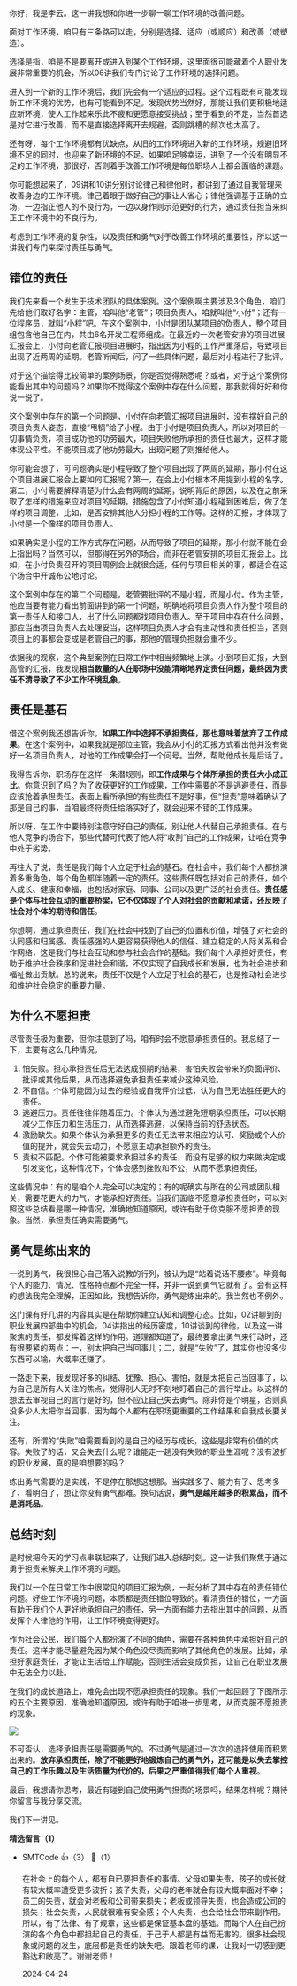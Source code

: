 你好，我是李云。这一讲我想和你进一步聊一聊工作环境的改善问题。

面对工作环境，咱只有三条路可以走，分别是选择、适应（或顺应）和改善（或塑造）。

选择是指，咱是不是要离开或进入到某个工作环境，这里面很可能藏着个人职业发展非常重要的机会，所以06讲我们专门讨论了工作环境的选择问题。

进入到一个新的工作环境后，我们先会有一个适应的过程。这个过程既有可能发现新工作环境的优势，也有可能看到不足。发现优势当然好，那能让我们更积极地适应新环境，使人工作起来乐此不疲和更愿意接受挑战；至于看到的不足，当然首选是对它进行改善，而不是直接选择离开去规避，否则跳槽的频次也太高了。

还有呀，每个工作环境都有优缺点，从旧的工作环境进入新的工作环境，规避旧环境不足的同时，也迎来了新环境的不足。如果咱足够幸运，进到了一个没有明显不足的工作环境，那很好，否则着手改善工作环境是每位职场人士都会面临的课题。

你可能想起来了，09讲和10讲分别讨论律己和律他时，都讲到了通过自我管理来改善身边的工作环境。律己着眼于做好自己的事让人省心；律他强调基于正确的立场，一边指正他人的不良行为，一边以身作则示范更好的行为，通过责任担当来纠正工作环境中的不良行为。

考虑到工作环境的复杂性，以及责任和勇气对于改善工作环境的重要性，所以这一讲我们专门来探讨责任与勇气。

## 错位的责任

我们先来看一个发生于技术团队的具体案例。这个案例啊主要涉及3个角色，咱们先给他们取好名字：主管，咱叫他“老管”；项目负责人，咱就叫他“小付”；还有一位程序员，就叫“小程”吧。在这个案例中，小付是团队某项目的负责人，整个项目组包含他自己在内，共由6名开发工程师组成。在最近的一次老管安排的项目进展汇报会上，小付向老管汇报项目进展时，指出因为小程的工作严重落后，导致项目出现了近两周的延期。老管听闻后，问了一些具体问题，最后对小程进行了批评。

对于这个描绘得比较简单的案例场景，你是否觉得熟悉呢？或者，对于这个案例你能看出其中的问题吗？如果你不觉得这个案例中存在什么问题，那我就得好好和你说一说了。

这个案例中存在的第一个问题是，小付在向老管汇报项目进展时，没有摆好自己的项目负责人姿态，直接“甩锅”给了小程。由于小付是项目负责人，所以对项目的一切事情负责，项目成功他的功劳最大，项目失败他所承担的责任也最大，这样才能体现公平性。不能项目成了他功劳最大，出现问题了则推给他人。

你可能会想了，可问题确实是小程导致了整个项目出现了两周的延期，那小付在这个项目进展汇报会上要如何汇报呢？第一，在会上小付根本不用提到小程的名字。第二，小付需要解释清楚为什么会有两周的延期，说明背后的原因，以及在之前采取了怎样的措施来应对项目的延期。措施包含了小付知道小程碰到困难后，做了怎样的项目调整，比如，是否安排其他人分担小程的工作等。这样的汇报，才体现了小付是一个像样的项目负责人。

如果确实是小程的工作方式存在问题，从而导致了项目的延期，那小付就不能在会上指出吗？当然可以，但那得在另外的场合，而非在老管安排的项目汇报会上。比如，在小付负责召开的项目周例会上就很合适，任何与项目相关的事，都适合在这个场合中开诚布公地讨论。

这个案例中存在的第二个问题是，老管要批评的不是小程，而是小付。作为主管，他应当要有能力看出前面讲到的第一个问题，明确地将项目负责人作为整个项目的第一责任人和接口人，出了什么问题都找项目负责人。至于项目中存在什么问题，那应当由项目负责人去处理妥当，这样项目负责人才会有主动性和责任担当，否则项目上的事都会变成是老管自己的事，那他的管理负担就会重不少。

依据我的观察，这个典型案例在日常工作中相当频繁地上演。小到项目汇报，大到高管的汇报，我发现**相当数量的人在职场中没能清晰地界定责任问题，最终因为责任不清导致了不少工作环境乱象**。

## 责任是基石

借这个案例我还想告诉你，**如果工作中选择不承担责任，那也意味着放弃了工作成果**。在这个案例中，如果我就是那位主管，我会从小付的汇报方式看出他并没有做好一名项目负责人，对他的工作成果会打一个问号。当然，帮助他成长是后话了。

我得告诉你，职场存在这样一条潜规则，即**工作成果与个体所承担的责任大小成正比**。你意识到了吗？为了收获更好的工作成果，工作中需要的不是逃避责任，而是应该抢着承担责任。表面上看所承担的有些责任不是好事，但“担责”意味着确认了那是自己的事，当咱最终将责任给落实好了，就会迎来不错的工作成果。

所以呀，在工作中要特别注意守好自己的责任，别让他人代替自己承担责任。在与他人竞争的场合下，那些代替可代表了他人将“收割”自己的工作成果，让咱在竞争中处于劣势。

再往大了说，责任是我们每个人立足于社会的基石。在社会中，我们每个人都扮演着多重角色，每个角色都伴随着一定的责任。这些责任既包括对自己的责任，如个人成长、健康和幸福，也包括对家庭、同事、公司以及更广泛的社会责任。**责任感是个体与社会互动的重要桥梁，它不仅体现了个人对社会的贡献和承诺，还反映了社会对个体的期待和信任**。

你想啊，通过承担责任，我们在社会中找到了自己的位置和价值，增强了对社会的认同感和归属感。责任感强的人更容易获得他人的信任、建立稳定的人际关系和合作网络，这是我们与社会互动和参与社会合作的基础。我们每个人承担好责任，有助于维护社会秩序和促进社会和谐，不仅实现了自我成长和发展，也为社会进步和福祉做出贡献。总的说来，责任不仅是个人立足于社会的基石，也是推动社会进步和维护社会稳定的重要力量。

## 为什么不愿担责

尽管责任极为重要，但你注意到了吗，咱有时会不愿意承担责任的。我总结了一下，主要有这么几种情况。

1. 怕失败。担心承担责任后无法达成预期的结果，害怕失败会带来的负面评价、批评或其他后果，从而选择避免承担责任来减少这种风险。
2. 不自信。个体可能因为过去的经验或自我评价过低，认为自己无法胜任更大的责任。
3. 逃避压力。责任往往伴随着压力。个体认为通过避免短期承担责任，可以长期减少工作压力和生活压力，从而选择逃避，以保持当前的舒适状态。
4. 激励缺失。如果个体认为承担更多的责任无法带来相应的认可、奖励或个人价值的提升，就会失去动力，不愿意主动承担额外的责任。
5. 责权不匹配。个体可能被要求承担过多的责任，而没有足够的权力来做决定或引发变化，这种情况下，个体会感到挫败和不公，从而不愿承担责任。

这些情况中：有的是咱个人完全可以决定的；有的呢确实与所在的公司或团队相关，需要花更大的力气，才能承担好责任。当我们面临不愿意承担责任时，可以对照这些总结看是哪一种情况，准确地知道原因，或许有助于你克服不愿担责的现象。当然，承担责任确实需要勇气。

## 勇气是练出来的

一说到勇气，我很担心自己落入说教的行列，被认为是“站着说话不腰疼”。毕竟每个人的能力、情况、性格特点都不完全一样，并非一说到勇气它就有了。会有这样的想法我完全理解，正因如此，我想告诉你，勇气是练出来的。我当然也不例外。

这门课有好几讲的内容其实是在帮助你建立认知和调整心态。比如，02讲聊到的职业发展四部曲中的机会，04讲指出的经历密度，10讲谈到的律他，以及这一讲聚焦的责任，都发挥着这样的作用。道理都知道了，最终要拿出勇气来行动时，还有很要紧的两点：一，别太把自己当回事儿；二，就是“失败”了，其实你也没多少东西可以输，大概率还赚了。

一路走下来，我发现好多的纠结、犹豫、担心、害怕，就是太把自己当回事了，以为自己是所有人关注的焦点，觉得别人无时不刻地盯着自己的言行举止。以这样的想法去审视自己的言行是好的，但不应让自己失去勇气。除非你是个明星，否则真没多少人太把你当回事，因为每个人都有在职场更重要的工作结果和自我成长要关注。

还有，所谓的“失败”咱需要看到的是自己的经历与成长，这些是非常有价值的内容。失败了的话，又会失去什么呢？谁能走一趟没有失败的职业生涯呢？没有波折的职业发展，真的是咱想要的吗？

练出勇气需要的是实践，不是停在那想这想那。当实践多了、能力有了、思考多了、看明白了，想让你没有勇气都难。换句话说，**勇气是越用越多的积累品，而不是消耗品**。

## 总结时刻

是时候把今天的学习点串联起来了，让我们进入总结时刻。这一讲我们聚焦于通过勇于担责来解决工作环境的问题。

我们以一个在日常工作中很常见的项目汇报为例，一起分析了其中存在的责任错位问题。好些工作环境的问题，本质都是责任错位导致的。看清责任的错位，一方面有助于我们个人更好地承担自己的责任，另一方面有能力去指出其中的问题，从而发挥个人律他的作用，让工作环境变得更好。

作为社会公民，我们每个人都扮演了不同的角色，需要在各种角色中承担好自己的责任。这样才能尽量避免因为某个角色没尽责而影响了其他角色的发展。比如，承担好家庭责任，才能让生活给工作赋能，否则生活会变成负担，让自己在职业发展中无法全力以赴。

在我们的成长道路上，难免会出现不愿承担责任的现象。我们一起回顾了下图所示的五个主要原因，准确地知道原因，或许有助于咱进一步思考，从而克服不愿担责的现象。

![](https://static001.geekbang.org/resource/image/65/f7/6542329ee0ec6639783c0ce86c18aef7.jpg?wh=4001x2250)

不可否认，选择承担责任是需要勇气的。不过勇气是通过一次次的选择使用而积累出来的。**放弃承担责任，除了不能更好地锻炼自己的勇气外，还可能是以失去掌控自己的工作乐趣以及生活质量为代价的，后果之严重值得我们每个人重视**。

最后，我想请你思考，最近有碰到自己使用勇气担责的场景吗，结果怎样呢？期待你留言与我分享交流。

我们下一讲见。
<div><strong>精选留言（1）</strong></div><ul>
<li><span>SMTCode</span> 👍（3） 💬（1）<p>在社会上的每个人，都有自已要担责任的事情。父母如果失责，孩子的成长就有较大概率遭受更多波折；孩子失责，父母的老年就会有较大概率面对不幸；员工的失责，就会对老板和公司带来损失；老板或领导失责，也会造成公司的损失；社会失责，人民就很难有安全感；个人失责，也会给社会带来副作用。所以，有了法律、有了规章，这些都是保证基本盘的基础。而每个人在自己扮演的各个角色中都担起自己的责任，于己于人都是有益而无害的。很多社会现象或问题的发生，底层都是责任的缺失吧。跟着老师的课，让我对一切感到更豁达和敞亮了。谢谢老师！</p>2024-04-24</li><br/>
</ul>